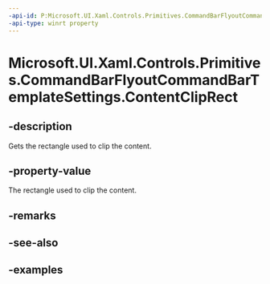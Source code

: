 ```yaml
---
-api-id: P:Microsoft.UI.Xaml.Controls.Primitives.CommandBarFlyoutCommandBarTemplateSettings.ContentClipRect
-api-type: winrt property
---
```

<!-- Property syntax.
public Rect ContentClipRect { get; }
-->

# Microsoft.UI.Xaml.Controls.Primitives.CommandBarFlyoutCommandBarTemplateSettings.ContentClipRect


## -description

Gets the rectangle used to clip the content.


## -property-value

The rectangle used to clip the content.


## -remarks


## -see-also


## -examples


